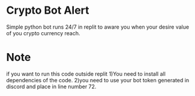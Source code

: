 # Crypto Bot Alert

Simple python bot runs 24/7 in replit to aware you when your desire value of you crypto currency reach.
# Note
if you want to run this code outside replit
1)You need to install all dependencies of the code.
2)you need to use your bot token generated in discord and place in line number 72.
